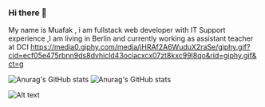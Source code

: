
### Hi there 👋
My name is Muafak ,  i am fullstack web developer with IT Support experience ,I am living in Berlin and currently working as assistant teacher at DCI https://media0.giphy.com/media/jHRAf2A6WuduX2raSe/giphy.gif?cid=ecf05e475rbnn9ds8dvhicld43ociacxcx07zt8kxc99l8qo&rid=giphy.gif&ct=g

<!--
**mwafaka/mwafaka** is a ✨ _special_ ✨ repository because its `README.md` (this file) appears on your GitHub profile.

Here are some ideas to get you started:
--🔭 I’m currently working on ...
- 🌱 I’m currently learning ...
- 👯 I’m looking to collaborate on ...
- 🤔 I’m looking for help with ...
- 💬 Ask me about ...
- 📫 How to reach me: ...
- 😄 Pronouns: ...
- ⚡ Fun fact: ...
-->


![Anurag's GitHub stats](https://github-readme-stats.vercel.app/api?username=mwafaka&show_icons=true)
![Anurag's GitHub stats](https://github-readme-stats.vercel.app/api?username=mwafaka&show_icons=true&theme=radical)




![Alt text](https://vista.today/wp-content/uploads/2015/09/minions2-1-1748x984.jpg)


